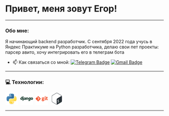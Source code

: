 # Привет, меня зовут Егор!

---

### Обо мне:

Я начинающий backend разработчик. С сентября 2022 года учусь в Яндекс Практикуме на Python разработчика, делаю свои пет проекты: парсер авито, хочу интегрировать его в телеграм бота

- :mailbox: Как связаться со мной: [![Telegram Badge](https://img.shields.io/badge/-filimonovalexey-blue?style=flat&logo=Telegram&logoColor=white)](https://t.me/egorkaafedotov) [![Gmail Badge](https://img.shields.io/badge/-Gmail-red?style=flat&logo=Gmail&logoColor=white)](mailto:egorfedotovarz@gmail.com)

---

### 💻 Технологии:

<div>
  <img src="https://github.com/devicons/devicon/blob/master/icons/python/python-original.svg" title="python" alt="python" width="40" height="40"/>&nbsp
  <img src="https://github.com/devicons/devicon/blob/master/icons/django/django-plain-wordmark.svg" title="django" alt="django" width="40" height="40"/>&nbsp
  <img src="https://github.com/devicons/devicon/blob/master/icons/git/git-plain-wordmark.svg" title="git" alt="cgit" width="40" height="40"/>&nbsp
  <img src="https://github.com/devicons/devicon/blob/master/icons/bash/bash-original.svg" title="bash" alt="bash" width="40" height="40"/>&nbsp
</div>

---
